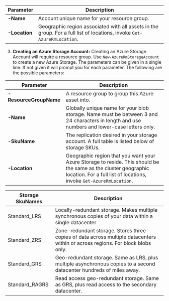| Parameter     | Description |
|---------------|----------------------------------|
| **-Name**     | Account unique name for your resource group.    |
| **-Location** | Geographic region associated with all assets in the group. For a full list of locations, invoke `Get-AzureRmLocation`. |

3.  **Creating an Azure Storage Account:** Creating an Azure Storage Account will require a resource group. Use `New-AzureRmStorageAccount` to create a new Azure Storage. The parameters can be given in a single line. If not given it will prompt you for each parameter. The following are the possible parameters:

| Parameter                             | Description                |
|-------------------|----------------------------|
| **-ResourceGroupName**                 | A resource group to group this Azure asset into.    |
| **-Name**                             | Globally unique name for your blob storage. Name must be between 3 and 24 characters in length and use numbers and lower-case letters only.     |
| **-SkuName**                          | The replication desired in your storage account. A full table is listed below of storage SKUs. |
| **-Location**                         | Geographic region that you want your Azure Storage to reside. This should be the same as the cluster geographic location. For a full list of locations, invoke `Get-AzureRmLocation`.     |

| Storage SkuNames       | Description       |
|--------------|-----------------|
| Standard_LRS          | Locally-redundant storage. Makes multiple synchronous copies of your data within a single datacenter      |
| Standard_ZRS          | Zone-redundant storage. Stores three copies of data across multiple datacenters within or across regions. For block blobs only. |
| Standard_GRS          | Geo-redundant storage. Same as LRS, plus multiple asynchronous copies to a second datacenter hundreds of miles away.   |
| Standard_RAGRS    | Read access geo-redundant storage. Same as GRS, plus read access to the secondary datacenter.  |
